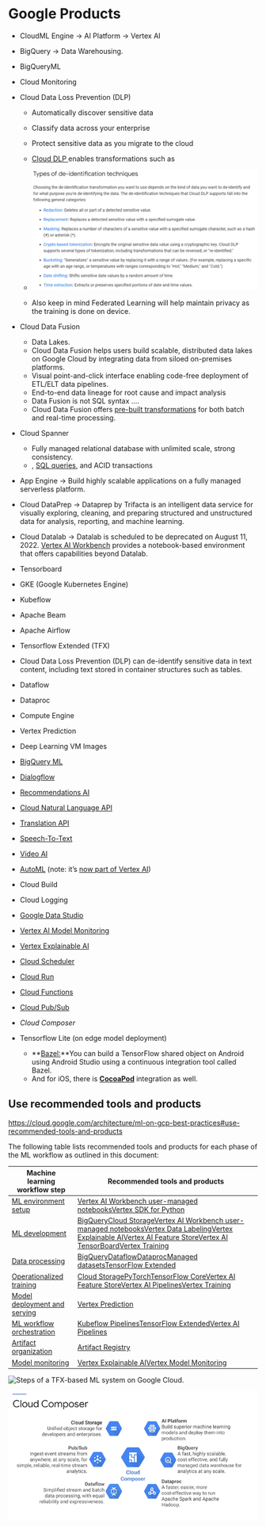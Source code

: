 # Google Products

* CloudML Engine -> AI Platform -> Vertex AI
* BigQuery -> Data Warehousing.
* BigQueryML
* Cloud Monitoring
* Cloud Data Loss Prevention (DLP) 
  *  Automatically discover sensitive data
  * Classify data across your enterprise
  * Protect sensitive data as you migrate to the cloud
  *  [Cloud DLP ](https://cloud.google.com/dlp/docs)enables transformations such as 
    * <img src="images/image-20220328020928183.png" alt="image-20220328020928183" style="zoom:80%;" />

  * Also keep in mind Federated Learning will help maintain privacy as the training is done on device.
* Cloud Data Fusion 
  * Data Lakes. 
  * Cloud Data Fusion helps users build scalable, distributed data lakes on Google Cloud by integrating data from siloed on-premises platforms. 
  * Visual point-and-click interface enabling code-free deployment of ETL/ELT data pipelines. 
  * End-to-end data lineage for root cause and impact analysis
  * Data Fusion is not SQL syntax ....
  * Cloud Data Fusion offers [pre-built transformations](https://cloud.google.com/data-fusion/plugins) for both batch and real-time processing.

* Cloud Spanner
  * Fully managed relational database with unlimited scale, strong consistency.
  * , [SQL queries](https://cloud.google.com/spanner/docs/query-syntax), and ACID transactions

* App Engine ->  Build highly scalable applications on a fully managed serverless platform.
* Cloud DataPrep -> Dataprep by Trifacta is an intelligent data service for visually exploring, cleaning, and preparing structured and unstructured data for analysis, reporting, and machine learning. 
* Cloud Datalab -> Datalab is scheduled to be deprecated on August 11, 2022. [Vertex AI Workbench](https://cloud.google.com/vertex-ai/docs/workbench) provides a notebook-based environment that offers capabilities beyond Datalab. 
* Tensorboard
* GKE (Google Kubernetes Engine)
* Kubeflow
* Apache Beam
* Apache Airflow
* Tensorflow Extended (TFX)
* Cloud Data Loss Prevention (DLP) can de-identify sensitive data in text content, including text stored in container structures such as tables.
* Dataflow
* Dataproc
* Compute Engine
* Vertex Prediction
* Deep Learning VM Images
* [BigQuery ML](https://cloud.google.com/bigquery-ml/docs/introduction)
* [Dialogflow](https://cloud.google.com/dialogflow)
* [Recommendations AI](https://cloud.google.com/recommendations)
* [Cloud Natural Language API](https://cloud.google.com/natural-language)
* [Translation API](https://cloud.google.com/translate)
* [Speech-To-Text](https://cloud.google.com/speech-to-text)
* [Video AI](https://cloud.google.com/video-intelligence)
* [AutoML](https://cloud.google.com/automl) (note: it’s [now part of Vertex AI](https://cloud.google.com/vertex-ai/docs/beginner/beginners-guide/))
* Cloud Build
* Cloud Logging
* [Google Data Studio](https://datastudio.google.com/u/0/)
* [Vertex AI Model Monitoring](https://cloud.google.com/vertex-ai/docs/model-monitoring/overview)
* [Vertex Explainable AI](https://cloud.google.com/vertex-ai/docs/explainable-ai/overview)
* [Cloud Scheduler](https://cloud.google.com/scheduler)
* [Cloud Run](https://cloud.google.com/run)
* [Cloud Functions](https://cloud.google.com/functions) 
* [Cloud Pub/Sub](https://cloud.google.com/pubsub)
* *Cloud Composer*
* Tensorflow Lite (on edge model deployment)
  * **<u>Bazel:</u>**You can build a TensorFlow shared object on Android using Android Studio using a continuous integration tool called Bazel.
  * And for iOS, there is **<u>CocoaPod</u>** integration as well.


## Use recommended tools and products

https://cloud.google.com/architecture/ml-on-gcp-best-practices#use-recommended-tools-and-products

The following table lists recommended tools and products for each phase of the ML workflow as outlined in this document:

| **Machine learning workflow step**                           | **Recommended tools and products**                           |
| ------------------------------------------------------------ | ------------------------------------------------------------ |
| [ML environment setup](https://cloud.google.com/architecture/ml-on-gcp-best-practices#machine-learning-environment-setup) | [Vertex AI Workbench user-managed notebooks](https://cloud.google.com/vertex-ai/docs/workbench/user-managed)[Vertex SDK for Python](https://cloud.google.com/vertex-ai/docs/start/client-libraries#python) |
| [ML development](https://cloud.google.com/architecture/ml-on-gcp-best-practices#machine-learning-development) | [BigQuery](https://cloud.google.com/bigquery/docs/introduction)[Cloud Storage](https://cloud.google.com/storage/docs/introduction)[Vertex AI Workbench user-managed notebooks](https://cloud.google.com/vertex-ai/docs/workbench/user-managed)[Vertex Data Labeling](https://cloud.google.com/vertex-ai/docs/datasets/data-labeling-job)[Vertex Explainable AI](https://cloud.google.com/vertex-ai/docs/explainable-ai/overview)[Vertex AI Feature Store](https://cloud.google.com/vertex-ai/docs/featurestore/overview)[Vertex AI TensorBoard](https://cloud.google.com/vertex-ai/docs/experiments/tensorboard-overview)[Vertex Training](https://cloud.google.com/ai-platform-unified/docs/training/create-model-custom-training) |
| [Data processing](https://cloud.google.com/architecture/ml-on-gcp-best-practices#data-processing) | [BigQuery](https://cloud.google.com/bigquery/docs/introduction)[Dataflow](https://cloud.google.com/dataflow/docs)[Dataproc](https://cloud.google.com/dataproc/docs)[Managed datasets](https://cloud.google.com/vertex-ai/docs/training/using-managed-datasets)[TensorFlow Extended](https://www.tensorflow.org/tfx) |
| [Operationalized training](https://cloud.google.com/architecture/ml-on-gcp-best-practices#operationalized-training) | [Cloud Storage](https://cloud.google.com/storage/docs/introduction)[PyTorch](https://pytorch.org/tutorials/recipes/recipes/saving_and_loading_a_general_checkpoint.html)[TensorFlow Core](https://www.tensorflow.org/overview)[Vertex AI Feature Store](https://cloud.google.com/vertex-ai/docs/featurestore/overview)[Vertex AI Pipelines](https://cloud.google.com/vertex-ai/docs/pipelines)[Vertex Training](https://cloud.google.com/vertex-ai/docs/training/create-model-custom-training) |
| [Model deployment and serving](https://cloud.google.com/architecture/ml-on-gcp-best-practices#model-deployment-and-serving) | [Vertex Prediction](https://cloud.google.com/vertex-ai/docs/predictions/getting-predictions) |
| [ML workflow orchestration](https://cloud.google.com/architecture/ml-on-gcp-best-practices#machine-learning-workflow-orchestration) | [Kubeflow Pipelines](https://www.kubeflow.org/docs/components/pipelines/)[TensorFlow Extended](https://www.tensorflow.org/tfx)[Vertex AI Pipelines](https://cloud.google.com/vertex-ai/docs/pipelines) |
| [Artifact organization](https://cloud.google.com/architecture/ml-on-gcp-best-practices#artifact-organization) | [Artifact Registry](https://cloud.google.com/artifact-management/docs) |
| [Model monitoring](https://cloud.google.com/architecture/ml-on-gcp-best-practices#model-monitoring) | [Vertex Explainable AI](https://cloud.google.com/vertex-ai/docs/explainable-ai/overview)[Vertex Model Monitoring](https://cloud.google.com/vertex-ai/docs/model-monitoring/overview) |

![Steps of a TFX-based ML system on Google Cloud.](https://cloud.google.com/architecture/images/architecture-for-mlops-using-tfx-kubeflow-pipelines-and-cloud-build-3-tfx-google-cloud.svg)



![image-20220321190944683](images/image-20220321190944683.png)

